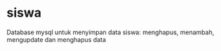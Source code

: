 # siswa
Database mysql untuk menyimpan data siswa: menghapus, menambah, mengupdate dan menghapus data
